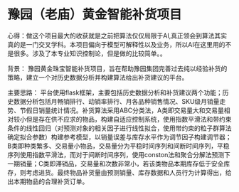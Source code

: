# 豫园（老庙）黄金智能补货项目

心得：做这个项目最大的收获就是之前把算法仅仅局限于AI,真正领会到算法其实真的是一门交叉学科。本项目偏向于模型可解释性以及业务，所以AI在这里用的不是很多。涉及了本专业知识控制论，但是做的比较简单。。

背景：
豫园黄金珠宝智能补货项目，旨在帮助豫园集团完善过去纯以经验补货的策略，建立一个对历史数据分析并构建算法给出补货建议的平台。

主要思路：
平台使用flask框架，主要包括历史数据分析和补货建议两个功能；历史数据分析包括月畅销排行、动销率排行、月各品种销售情况、SKU级月销量走势、节假日销量统计情况。补货算法采用ABC分类法，A类即交易量大和交易量相对较小但是存在供不应求的物品，构建自适应控制系统，使用指数平滑法和带约束条件的线性回归（对预测对象的相关因子进行线性拟合，使用带约束的粒子群算法确定拟合参数）构建参考模型，以销量误差与库存水平作为调节因子构建调节器；B类即种类繁多、交易量小物品，交易量分为平稳时间序列和间断时间序列，平稳序列使用指数平滑法，而对于间断时间序列，使用conston法和聚合分解法预测下一期销量；C类即滞销品，交易量和次数非常小，若该类物品本期库存低于安全库存，则考虑进货。最终物品补货量由预测销量、库存数据和人员行为计算得出，给出本期物品的合理补货订单。



